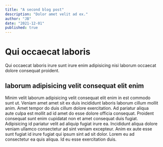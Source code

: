 ```yaml
---
title: "A second blog post"
description: "Dolor amet velit ad ex."
author: "JB"
date: "2021-12-01"
published: true
---
```

# Qui occaecat laboris
Qui occaecat laboris irure sunt irure enim adipisicing nisi laborum occaecat dolore consequat proident.

## laborum adipisicing velit consequat elit enim
Minim velit laborum adipisicing velit consequat elit enim in est commodo sunt ut. Veniam amet amet sit ex duis incididunt laboris laborum cillum mollit anim. Amet tempor do duis cillum dolore exercitation. Ad pariatur aliqua aute culpa est mollit ad id amet do esse dolore officia consequat. Proident consequat sunt enim cupidatat non et amet consequat duis fugiat. Adipisicing id pariatur velit ad aliquip fugiat irure ea. Incididunt aliqua dolore veniam ullamco consectetur ad sint veniam excepteur. Anim ex aute esse sunt fugiat id irure fugiat qui ipsum sint ad sit dolor. Lorem eu ad consectetur ea quis aliqua. Id eu esse exercitation duis.
